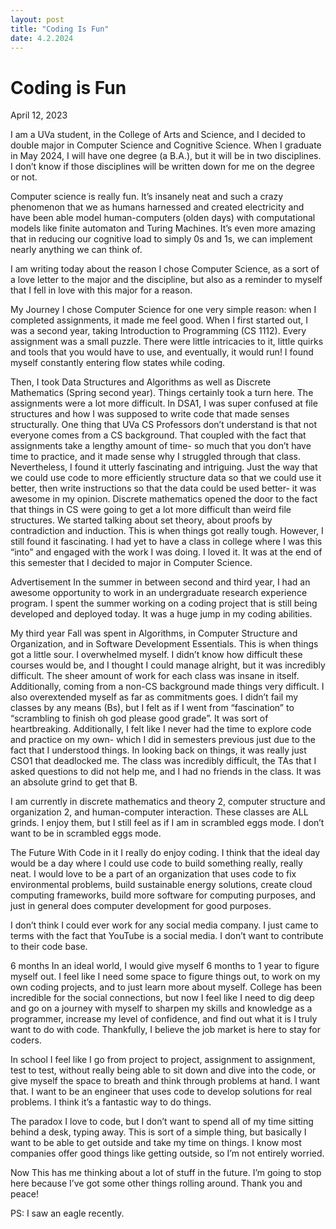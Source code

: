 ```yaml
---
layout: post
title: "Coding Is Fun"
date: 4.2.2024
---
```


# Coding is Fun


April 12, 2023

I am a UVa student, in the College of Arts and Science, and I decided to double major in Computer Science and Cognitive Science. When I graduate in May 2024, I will have one degree (a B.A.), but it will be in two disciplines. I don’t know if those disciplines will be written down for me on the degree or not.

Computer science is really fun. It’s insanely neat and such a crazy phenomenon that we as humans harnessed and created electricity and have been able model human-computers (olden days) with computational models like finite automaton and Turing Machines. It’s even more amazing that in reducing our cognitive load to simply 0s and 1s, we can implement nearly anything we can think of.

I am writing today about the reason I chose Computer Science, as a sort of a love letter to the major and the discipline, but also as a reminder to myself that I fell in love with this major for a reason.

My Journey
I chose Computer Science for one very simple reason: when I completed assignments, it made me feel good. When I first started out, I was a second year, taking Introduction to Programming (CS 1112). Every assignment was a small puzzle. There were little intricacies to it, little quirks and tools that you would have to use, and eventually, it would run! I found myself constantly entering flow states while coding.

Then, I took Data Structures and Algorithms as well as Discrete Mathematics (Spring second year). Things certainly took a turn here. The assignments were a lot more difficult. In DSA1, I was super confused at file structures and how I was supposed to write code that made senses structurally. One thing that UVa CS Professors don’t understand is that not everyone comes from a CS background. That coupled with the fact that assignments take a lengthy amount of time- so much that you don’t have time to practice, and it made sense why I struggled through that class. Nevertheless, I found it utterly fascinating and intriguing. Just the way that we could use code to more efficiently structure data so that we could use it better, then write instructions so that the data could be used better- it was awesome in my opinion. Discrete mathematics opened the door to the fact that things in CS were going to get a lot more difficult than weird file structures. We started talking about set theory, about proofs by contradiction and induction. This is when things got really tough. However, I still found it fascinating. I had yet to have a class in college where I was this “into” and engaged with the work I was doing. I loved it. It was at the end of this semester that I decided to major in Computer Science.

Advertisement
In the summer in between second and third year, I had an awesome opportunity to work in an undergraduate research experience program. I spent the summer working on a coding project that is still being developed and deployed today. It was a huge jump in my coding abilities.

My third year Fall was spent in Algorithms, in Computer Structure and Organization, and in Software Development Essentials. This is when things got a little sour. I overwhelmed myself. I didn’t know how difficult these courses would be, and I thought I could manage alright, but it was incredibly difficult. The sheer amount of work for each class was insane in itself. Additionally, coming from a non-CS background made things very difficult. I also overextended myself as far as commitments goes. I didn’t fail my classes by any means (Bs), but I felt as if I went from “fascination” to “scrambling to finish oh god please good grade”. It was sort of heartbreaking. Additionally, I felt like I never had the time to explore code and practice on my own- which I did in semesters previous just due to the fact that I understood things. In looking back on things, it was really just CSO1 that deadlocked me. The class was incredibly difficult, the TAs that I asked questions to did not help me, and I had no friends in the class. It was an absolute grind to get that B.

I am currently in discrete mathematics and theory 2, computer structure and organization 2, and human-computer interaction. These classes are ALL grinds. I enjoy them, but I still feel as if I am in scrambled eggs mode. I don’t want to be in scrambled eggs mode.

The Future With Code in it
I really do enjoy coding. I think that the ideal day would be a day where I could use code to build something really, really neat. I would love to be a part of an organization that uses code to fix environmental problems, build sustainable energy solutions, create cloud computing frameworks, build more software for computing purposes, and just in general does computer development for good purposes.

I don’t think I could ever work for any social media company. I just came to terms with the fact that YouTube is a social media. I don’t want to contribute to their code base.

6 months
In an ideal world, I would give myself 6 months to 1 year to figure myself out. I feel like I need some space to figure things out, to work on my own coding projects, and to just learn more about myself. College has been incredible for the social connections, but now I feel like I need to dig deep and go on a journey with myself to sharpen my skills and knowledge as a programmer, increase my level of confidence, and find out what it is I truly want to do with code. Thankfully, I believe the job market is here to stay for coders.

In school I feel like I go from project to project, assignment to assignment, test to test, without really being able to sit down and dive into the code, or give myself the space to breath and think through problems at hand. I want that. I want to be an engineer that uses code to develop solutions for real problems. I think it’s a fantastic way to do things.

The paradox
I love to code, but I don’t want to spend all of my time sitting behind a desk, typing away. This is sort of a simple thing, but basically I want to be able to get outside and take my time on things. I know most companies offer good things like getting outside, so I’m not entirely worried.

Now
This has me thinking about a lot of stuff in the future. I’m going to stop here because I’ve got some other things rolling around. Thank you and peace!

PS:
I saw an eagle recently.